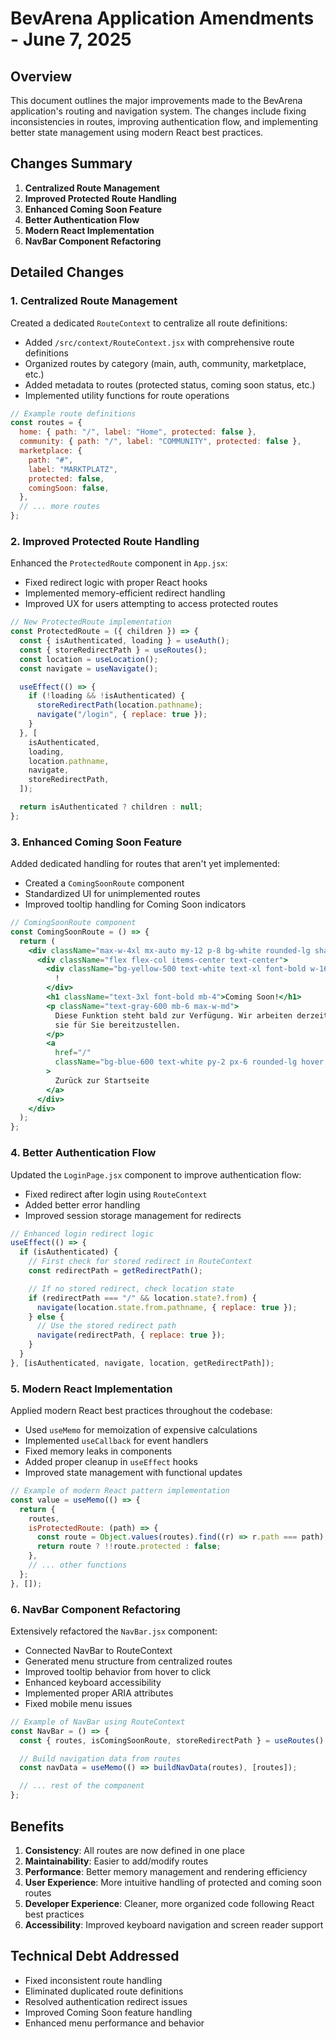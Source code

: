 # BevArena Application Amendments - June 7, 2025

## Overview

This document outlines the major improvements made to the BevArena application's routing and navigation system. The changes include fixing inconsistencies in routes, improving authentication flow, and implementing better state management using modern React best practices.

## Changes Summary

1. **Centralized Route Management**
2. **Improved Protected Route Handling**
3. **Enhanced Coming Soon Feature**
4. **Better Authentication Flow**
5. **Modern React Implementation**
6. **NavBar Component Refactoring**

## Detailed Changes

### 1. Centralized Route Management

Created a dedicated `RouteContext` to centralize all route definitions:

- Added `/src/context/RouteContext.jsx` with comprehensive route definitions
- Organized routes by category (main, auth, community, marketplace, etc.)
- Added metadata to routes (protected status, coming soon status, etc.)
- Implemented utility functions for route operations

```jsx
// Example route definitions
const routes = {
  home: { path: "/", label: "Home", protected: false },
  community: { path: "/", label: "COMMUNITY", protected: false },
  marketplace: {
    path: "#",
    label: "MARKTPLATZ",
    protected: false,
    comingSoon: false,
  },
  // ... more routes
};
```

### 2. Improved Protected Route Handling

Enhanced the `ProtectedRoute` component in `App.jsx`:

- Fixed redirect logic with proper React hooks
- Implemented memory-efficient redirect handling
- Improved UX for users attempting to access protected routes

```jsx
// New ProtectedRoute implementation
const ProtectedRoute = ({ children }) => {
  const { isAuthenticated, loading } = useAuth();
  const { storeRedirectPath } = useRoutes();
  const location = useLocation();
  const navigate = useNavigate();

  useEffect(() => {
    if (!loading && !isAuthenticated) {
      storeRedirectPath(location.pathname);
      navigate("/login", { replace: true });
    }
  }, [
    isAuthenticated,
    loading,
    location.pathname,
    navigate,
    storeRedirectPath,
  ]);

  return isAuthenticated ? children : null;
};
```

### 3. Enhanced Coming Soon Feature

Added dedicated handling for routes that aren't yet implemented:

- Created a `ComingSoonRoute` component
- Standardized UI for unimplemented routes
- Improved tooltip handling for Coming Soon indicators

```jsx
// ComingSoonRoute component
const ComingSoonRoute = () => {
  return (
    <div className="max-w-4xl mx-auto my-12 p-8 bg-white rounded-lg shadow-lg">
      <div className="flex flex-col items-center text-center">
        <div className="bg-yellow-500 text-white text-xl font-bold w-16 h-16 rounded-full flex items-center justify-center mb-4">
          !
        </div>
        <h1 className="text-3xl font-bold mb-4">Coming Soon!</h1>
        <p className="text-gray-600 mb-6 max-w-md">
          Diese Funktion steht bald zur Verfügung. Wir arbeiten derzeit daran,
          sie für Sie bereitzustellen.
        </p>
        <a
          href="/"
          className="bg-blue-600 text-white py-2 px-6 rounded-lg hover:bg-blue-700 transition-colors"
        >
          Zurück zur Startseite
        </a>
      </div>
    </div>
  );
};
```

### 4. Better Authentication Flow

Updated the `LoginPage.jsx` component to improve authentication flow:

- Fixed redirect after login using `RouteContext`
- Added better error handling
- Improved session storage management for redirects

```jsx
// Enhanced login redirect logic
useEffect(() => {
  if (isAuthenticated) {
    // First check for stored redirect in RouteContext
    const redirectPath = getRedirectPath();

    // If no stored redirect, check location state
    if (redirectPath === "/" && location.state?.from) {
      navigate(location.state.from.pathname, { replace: true });
    } else {
      // Use the stored redirect path
      navigate(redirectPath, { replace: true });
    }
  }
}, [isAuthenticated, navigate, location, getRedirectPath]);
```

### 5. Modern React Implementation

Applied modern React best practices throughout the codebase:

- Used `useMemo` for memoization of expensive calculations
- Implemented `useCallback` for event handlers
- Fixed memory leaks in components
- Added proper cleanup in `useEffect` hooks
- Improved state management with functional updates

```jsx
// Example of modern React pattern implementation
const value = useMemo(() => {
  return {
    routes,
    isProtectedRoute: (path) => {
      const route = Object.values(routes).find((r) => r.path === path);
      return route ? !!route.protected : false;
    },
    // ... other functions
  };
}, []);
```

### 6. NavBar Component Refactoring

Extensively refactored the `NavBar.jsx` component:

- Connected NavBar to RouteContext
- Generated menu structure from centralized routes
- Improved tooltip behavior from hover to click
- Enhanced keyboard accessibility
- Implemented proper ARIA attributes
- Fixed mobile menu issues

```jsx
// Example of NavBar using RouteContext
const NavBar = () => {
  const { routes, isComingSoonRoute, storeRedirectPath } = useRoutes();

  // Build navigation data from routes
  const navData = useMemo(() => buildNavData(routes), [routes]);

  // ... rest of the component
};
```

## Benefits

1. **Consistency**: All routes are now defined in one place
2. **Maintainability**: Easier to add/modify routes
3. **Performance**: Better memory management and rendering efficiency
4. **User Experience**: More intuitive handling of protected and coming soon routes
5. **Developer Experience**: Cleaner, more organized code following React best practices
6. **Accessibility**: Improved keyboard navigation and screen reader support

## Technical Debt Addressed

- Fixed inconsistent route handling
- Eliminated duplicated route definitions
- Resolved authentication redirect issues
- Improved Coming Soon feature handling
- Enhanced menu performance and behavior

